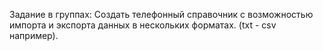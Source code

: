 Задание в группах: Создать телефонный справочник с возможностью импорта и экспорта данных в нескольких форматах. (txt - csv например).